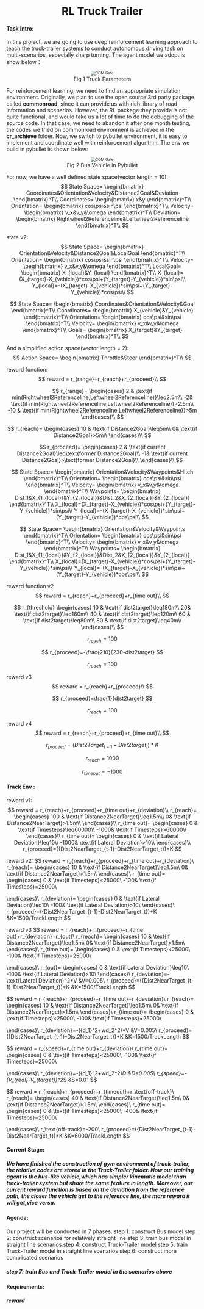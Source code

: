  <h1 align = "center">RL Truck Trailer</h1>

#### Task Intro:

In this project, we are going to use deep reinforcement learning approach to teach the truck-trailer systems to conduct autonomous driving task on multi-scenarios, especially sharp turning. The agent model we adopt is show below：
<div>
    <center>
    <img src= './img/truck.png'
         alt= 'COM Gate'
         style='zoom:70%'>
    <br>
        Fig 1 Truck Parameters
    </center>
</div>


For reinforcement learning, we need to find an appropriate simulation environment. Originally, we plan to use the open source 3rd party package called **commonroad**, since it can provide us with rich library of road information and scenarios. However, the RL package they provide is not quite functional, and would take us a lot of time to do the debugging of the source code. In that case, we need to abandon it after one month testing, the codes we tried on commonroad environment is achieved in the  **cr_archieve** folder.
Now, we switch to pybullet environment, it is easy to implement and coordinate well with reinforcement algorithm. The env we build in pybullet is shown below:

<div>
    <center>
    <img src= './env1.png'
         alt= 'COM Gate'
         style='zoom:70%'>
    <br>
        Fig 2 Bus Vehicle in Pybullet
    </center>
</div>

For now, we have a well defined state space(vector length = 10):
$$
State Space=
\begin{bmatrix}
Coordinates&Orientation&Velocity&Distance2Goal&Deviation
\end{bmatrix}^T\\
Coordinates=
\begin{bmatrix}
x&y
\end{bmatrix}^T\\
Orientation=
\begin{bmatrix}
cos\psi&sin\psi
\end{bmatrix}^T\\
Velocity=
\begin{bmatrix}
v_x&v_y&\omega
\end{bmatrix}^T\\
Deviation=
\begin{bmatrix}
Rightwheel2Referenceline&Leftwheel2Referenceline
\end{bmatrix}^T\\
$$

state v2:
$$
State Space=
\begin{bmatrix}
Orientation&Velocity&Distance2Goal&LocalGoal
\end{bmatrix}^T\\
Orientation=
\begin{bmatrix}
cos\psi&sin\psi
\end{bmatrix}^T\\
Velocity=
\begin{bmatrix}
v_x&v_y&\omega
\end{bmatrix}^T\\
LocalGoal=
\begin{bmatrix}
X_{local}&Y_{local}
\end{bmatrix}^T\\
X_{local}=(X_{target}-X_{vehicle})*cos\psi+(Y_{target}-Y_{vehicle})*sin\psi\\
Y_{local}=-(X_{target}-X_{vehicle})*sin\psi+(Y_{target}-Y_{vehicle})*cos\psi\\
$$




$$
State Space=
\begin{bmatrix}
Coordinates&Orientation&Velocity&Goal
\end{bmatrix}^T\\
Coordinates=
\begin{bmatrix}
X_{vehicle}&Y_{vehicle}
\end{bmatrix}^T\\
Orientation=
\begin{bmatrix}
cos\psi&sin\psi
\end{bmatrix}^T\\
Velocity=
\begin{bmatrix}
v_x&v_y&\omega
\end{bmatrix}^T\\
Goals=
\begin{bmatrix}
X_{target}&Y_{target}
\end{bmatrix}^T\\
$$


And a simplified action space(vector length = 2):
$$
Action Space=
\begin{bmatrix}
Throttle&Steer
\end{bmatrix}^T\\
$$

reward function:
$$
reward = r_{range}+r_{reach}+r_{proceed}\\
$$

$$
r_{range}=
\begin{cases}
2 & \text{if min(Rightwheel2Referenceline,Leftwheel2Referenceline)}\leq2.5m\\
-2& \text{if min(Rightwheel2Referenceline,Leftwheel2Referenceline)}>2.5m\\
-10 & \text{if min(Rightwheel2Referenceline,Leftwheel2Referenceline)}>5m
\end{cases}\\
$$

$$
r_{reach}=
\begin{cases}
10 & \text{if Distance2Goal}\leq5m\\
0& \text{if Distance2Goal}>5m\\
\end{cases}\\
$$

$$
r_{proceed}=
\begin{cases}
2 & \text{if current Distance2Goal}\leq\text{former Distance2Goal}\\
-1& \text{if current Distance2Goal}>\text{former Distance2Goal}\\
\end{cases}\\
$$

$$
State Space=
\begin{bmatrix}
Orientation&Velocity&Waypoints&Hitch
\end{bmatrix}^T\\
Orientation=
\begin{bmatrix}
cos\psi&sin\psi
\end{bmatrix}^T\\
Velocity=
\begin{bmatrix}
v_x&v_y&\omega
\end{bmatrix}^T\\
Waypoints=
\begin{bmatrix}
Dist_1&X_{1_{local}}&Y_{2_{local}}&Dist_2&X_{2_{local}}&Y_{2_{local}}
\end{bmatrix}^T\\
X_{local}=(X_{target}-X_{vehicle})*cos\psi+(Y_{target}-Y_{vehicle})*sin\psi\\
Y_{local}=-(X_{target}-X_{vehicle})*sin\psi+(Y_{target}-Y_{vehicle})*cos\psi\\
$$

$$
State Space=
\begin{bmatrix}
Orientation&Velocity&Waypoints
\end{bmatrix}^T\\
Orientation=
\begin{bmatrix}
cos\psi&sin\psi
\end{bmatrix}^T\\
Velocity=
\begin{bmatrix}
v_x&v_y&\omega
\end{bmatrix}^T\\
Waypoints=
\begin{bmatrix}
Dist_1&X_{1_{local}}&Y_{2_{local}}&Dist_2&X_{2_{local}}&Y_{2_{local}}
\end{bmatrix}^T\\
X_{local}=(X_{target}-X_{vehicle})*cos\psi+(Y_{target}-Y_{vehicle})*sin\psi\\
Y_{local}=-(X_{target}-X_{vehicle})*sin\psi+(Y_{target}-Y_{vehicle})*cos\psi\\
$$

reward function v2
$$
reward = r_{reach}+r_{proceed}+r_{time out}\\
$$


$$
r_{threshold}
\begin{cases}
10 & \text{if dist2target}\leq180m\\
20& \text{if dist2target}\leq160m\\
40 & \text{if dist2target}\leq120m\\
60 & \text{if dist2target}\leq80m\\
80 & \text{if dist2target}\leq40m\\
\end{cases}\\
$$

$$
r_{reach}=100
$$

$$
r_{proceed}=-\frac{210}{230-dist2target}
$$

$$
r_{reach}=100
$$

reward v3
$$
reward = r_{reach}+r_{proceed}\\
$$

$$
r_{proceed}=\frac{1}{dist2target}
$$

$$
r_{reach}=100
$$



reward v4
$$
reward = r_{reach}+r_{proceed}+r_{time out}\\
$$

$$
r_{proceed}=({Dist2Target_{t-1}-Dist2target_t})*K
$$

$$
r_{reach}=1000
$$

$$
r_{timeout}=-1000
$$



#### Track Env :

reward v1:
$$
reward = r_{reach}+r_{proceed}+r_{time out}+r_{deviation}\\
r_{reach}=
\begin{cases}
100 & \text{if Distance2NearTarget}\leq1.5m\\
0& \text{if Distance2NearTarget}>1.5m\\
\end{cases}\\
r_{time out}=
\begin{cases}
0 & \text{if Timesteps}\leq60000\\
-1000& \text{if Timesteps}>60000\\
\end{cases}\\
r_{time out}=
\begin{cases}
0 & \text{if Lateral Deviation}\leq10\\
-1000& \text{if Lateral Deviation}>10\\
\end{cases}\\
r_{proceed}=({Dist2NearTarget_{t-1}-Dist2NearTarget_t})*K
$$

reward v2:
$$
reward = r_{reach}+r_{proceed}+r_{time out}+r_{deviation}\\
r_{reach}=
\begin{cases}
10 & \text{if Distance2NearTarget}\leq1.5m\\
0& \text{if Distance2NearTarget}>1.5m\\
\end{cases}\\
r_{time out}=
\begin{cases}
0 & \text{if Timesteps}<25000\\
-100& \text{if Timesteps}=25000\\

\end{cases}\\
r_{deviation}=
\begin{cases}
0 & \text{if Lateral Deviation}\leq10\\
-100& \text{if Lateral Deviation}>10\\
\end{cases}\\
r_{proceed}=({Dist2NearTarget_{t-1}-Dist2NearTarget_t})*K &K=1500/TrackLength
$$

reward v3
$$
reward = r_{reach}+r_{proceed}+r_{time out}+r_{deviation}+r_{out}\\
r_{reach}=
\begin{cases}
10 & \text{if Distance2NearTarget}\leq1.5m\\
0& \text{if Distance2NearTarget}>1.5m\\
\end{cases}\\
r_{time out}=
\begin{cases}
0 & \text{if Timesteps}<25000\\
-100& \text{if Timesteps}=25000\\

\end{cases}\\
r_{out}=
\begin{cases}
0 & \text{if Lateral Deviation}\leq10\\
-100& \text{if Lateral Deviation}>10\\
\end{cases}\\
r_{deviation}=- \text{Lateral Deviation}^2*V &V=0.005\\
r_{proceed}=({Dist2NearTarget_{t-1}-Dist2NearTarget_t})*K &K=1500/TrackLength
$$

$$
reward = r_{reach}+r_{proceed}+r_{time out}+r_{deviation}\\
r_{reach}=
\begin{cases}
10 & \text{if Distance2NearTarget}\leq1.5m\\
0& \text{if Distance2NearTarget}>1.5m\\
\end{cases}\\
r_{time out}=
\begin{cases}
0 & \text{if Timesteps}<25000\\
-100& \text{if Timesteps}=25000\\

\end{cases}\\
r_{deviation}=-({d_1}^2+wd_2^2)*V &V=0.005\\
r_{proceed}=({Dist2NearTarget_{t-1}-Dist2NearTarget_t})*K &K=1500/TrackLength
$$



$$
reward = r_{speed}+r_{time out}+r_{deviation}\\
r_{time out}=
\begin{cases}
0 & \text{if Timesteps}<25000\\
-100& \text{if Timesteps}=25000\\

\end{cases}\\
r_{deviation}=-({d_1}^2+wd_2^2)*D &D=0.005\\
r_{speed}=-(V_{real}-V_{target})^2*S &S=0.01
$$

$$
reward = r_{reach}+r_{proceed}+r_{timeout}+r_\text{off-track}\\
r_{reach}=
\begin{cases}
40 & \text{if Distance2NearTarget}\leq1.5m\\
0& \text{if Distance2NearTarget}>1.5m\\
\end{cases}\\
r_{time out}=
\begin{cases}
0 & \text{if Timesteps}<25000\\
-400& \text{if Timesteps}=25000\\

\end{cases}\\
r_\text{off-track}=-200\\
r_{proceed}=({Dist2NearTarget_{t-1}-Dist2NearTarget_t})*K &K=6000/TrackLength
$$

#### Current Stage:

##### We have finished the construction of gym environment of truck-trailer, the relative codes are stored in the **Truck-Trailer** folder. Now our training agent is the bus-like vehicle,which has simpler kinematic model than track-trailer system but share the same feature in length. Moreover, our current reward function is based on the deviation from the reference path, the closer the vehicle get to the reference line, the more reward it will get,vice versa.

#### Agenda:

Our project will be conducted in 7 phases:
step 1: construct Bus model
step 2: construct scenarios for relatively straight line
step 3: train bus model in straight line scenarios
step 4: construct Truck-Trailer model
step 5: train Truck-Trailer model in straight line scenarios
step 6: construct more complicated scenarios

##### step 7: train Bus and Truck-Trailer model in the scenarios above

#### Requirements:

##### reward
